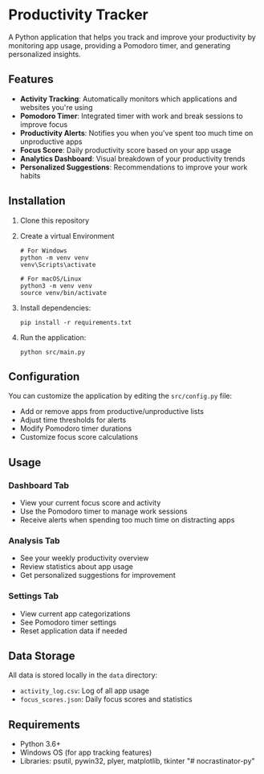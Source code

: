 # Productivity Tracker

A Python application that helps you track and improve your productivity by monitoring app usage, providing a Pomodoro timer, and generating personalized insights.

## Features

- **Activity Tracking**: Automatically monitors which applications and websites you're using
- **Pomodoro Timer**: Integrated timer with work and break sessions to improve focus
- **Productivity Alerts**: Notifies you when you've spent too much time on unproductive apps
- **Focus Score**: Daily productivity score based on your app usage
- **Analytics Dashboard**: Visual breakdown of your productivity trends
- **Personalized Suggestions**: Recommendations to improve your work habits

## Installation

1. Clone this repository
2. Create a virtual Environment
   ```
   # For Windows
   python -m venv venv
   venv\Scripts\activate
   
   # For macOS/Linux
   python3 -m venv venv
   source venv/bin/activate
   ```

3. Install dependencies:
   ```
   pip install -r requirements.txt
   ```
4. Run the application:
   ```
   python src/main.py
   ```

## Configuration

You can customize the application by editing the `src/config.py` file:

- Add or remove apps from productive/unproductive lists
- Adjust time thresholds for alerts
- Modify Pomodoro timer durations
- Customize focus score calculations

## Usage

### Dashboard Tab
- View your current focus score and activity
- Use the Pomodoro timer to manage work sessions
- Receive alerts when spending too much time on distracting apps

### Analysis Tab
- See your weekly productivity overview
- Review statistics about app usage
- Get personalized suggestions for improvement

### Settings Tab
- View current app categorizations
- See Pomodoro timer settings
- Reset application data if needed

## Data Storage

All data is stored locally in the `data` directory:

- `activity_log.csv`: Log of all app usage
- `focus_scores.json`: Daily focus scores and statistics

## Requirements

- Python 3.6+
- Windows OS (for app tracking features)
- Libraries: psutil, pywin32, plyer, matplotlib, tkinter "# nocrastinator-py" 
